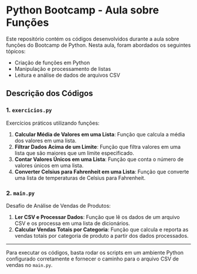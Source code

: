 # Python Bootcamp - Aula sobre Funções

Este repositório contém os códigos desenvolvidos durante a aula sobre funções do Bootcamp de Python. Nesta aula, foram abordados os seguintes tópicos:

- Criação de funções em Python
- Manipulação e processamento de listas
- Leitura e análise de dados de arquivos CSV

## Descrição dos Códigos

### 1. `exercicios.py`
Exercícios práticos utilizando funções:
1. **Calcular Média de Valores em uma Lista**: Função que calcula a média dos valores em uma lista.
2. **Filtrar Dados Acima de um Limite**: Função que filtra valores em uma lista que são maiores que um limite especificado.
3. **Contar Valores Únicos em uma Lista**: Função que conta o número de valores únicos em uma lista.
4. **Converter Celsius para Fahrenheit em uma Lista**: Função que converte uma lista de temperaturas de Celsius para Fahrenheit.

### 2. `main.py`
Desafio de Análise de Vendas de Produtos:
1. **Ler CSV e Processar Dados**: Função que lê os dados de um arquivo CSV e os processa em uma lista de dicionários.
2. **Calcular Vendas Totais por Categoria**: Função que calcula e reporta as vendas totais por categoria de produto a partir dos dados processados.

---

Para executar os códigos, basta rodar os scripts em um ambiente Python configurado corretamente e fornecer o caminho para o arquivo CSV de vendas no `main.py`.

